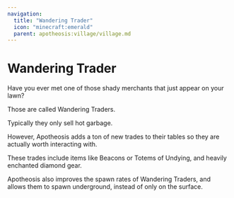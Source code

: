 ```yaml
---
navigation:
  title: "Wandering Trader"
  icon: "minecraft:emerald"
  parent: apotheosis:village/village.md
---
```


# Wandering Trader

Have you ever met one of those shady merchants that just appear on your lawn?

Those are called <Color id="blue">Wandering Traders</Color>.

Typically they only sell hot garbage.

However, Apotheosis adds a ton of new trades to their tables so they are actually worth interacting with.

These trades include items like <Color id="blue">Beacons</Color> or <Color id="blue">Totems of Undying</Color>, and heavily enchanted diamond gear.

Apotheosis also improves the spawn rates of Wandering Traders, and allows them to spawn underground, instead of only on the surface.

